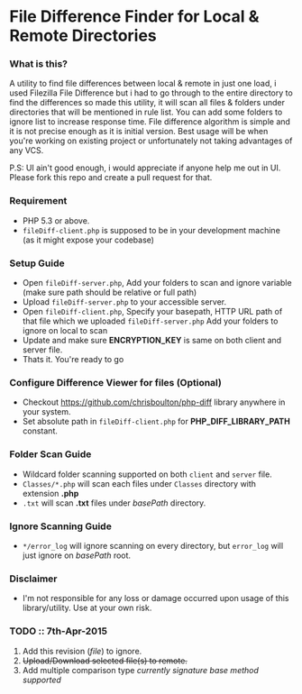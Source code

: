 # File Difference Finder for Local & Remote Directories #

### What is this? ###

A utility to find file differences between local & remote in just one load, i used Filezilla File Difference but i had to go through to the entire directory to find the differences so made this utility, it will scan all files & folders under directories that will be mentioned in rule list. You can add some folders to ignore list to increase response time. File difference algorithm is simple and it is not precise enough as it is initial version. Best usage will be when you're working on existing project or unfortunately not taking advantages of any VCS.

P.S: UI ain't good enough, i would appreciate if anyone help me out in UI. Please fork this repo and create a pull request for that.

### Requirement ###
* PHP 5.3 or above.
* `fileDiff-client.php` is supposed to be in your development machine (as it might expose your codebase)

### Setup Guide ###

* Open `fileDiff-server.php`, Add your folders to scan and ignore variable (make sure path should be relative or full path)
* Upload `fileDiff-server.php` to your accessible server.
* Open `fileDiff-client.php`, Specify your basepath, HTTP URL path of that file which we uploaded `fileDiff-server.php` Add your folders to ignore on local to scan
* Update and make sure **ENCRYPTION_KEY** is same on both client and server file.
* Thats it. You're ready to go

### Configure Difference Viewer for files (Optional)
* Checkout https://github.com/chrisboulton/php-diff library anywhere in your system.
* Set absolute path in `fileDiff-client.php` for **PHP_DIFF_LIBRARY_PATH** constant.

### Folder Scan Guide ###
* Wildcard folder scanning supported on both `client` and `server` file.
* `Classes/*.php` will scan each files under `Classes` directory with extension **.php**
* `.txt` will scan **.txt** files under *basePath* directory.

### Ignore Scanning Guide ###
* `*/error_log` will ignore scanning on every directory, but `error_log` will just ignore on *basePath* root.

### Disclaimer
* I'm not responsible for any loss or damage occurred upon usage of this library/utility. Use at your own risk.

### TODO :: 7th-Apr-2015 ###
1. Add this revision (*file*) to ignore.
2. ~~Upload/Download selected file(s) to remote.~~
3. Add multiple comparison type *currently signature base method supported*
